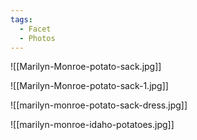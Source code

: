 ```yaml
---
tags:
  - Facet
  - Photos
---
```

![[Marilyn-Monroe-potato-sack.jpg]]

![[Marilyn-Monroe-potato-sack-1.jpg]]

![[marilyn-monroe-potato-sack-dress.jpg]]

![[marilyn-monroe-idaho-potatoes.jpg]]